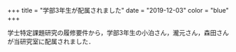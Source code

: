 +++
title = "学部3年生が配属されました"
date = "2019-12-03"
color = "blue"
+++

学士特定課題研究の履修要件から，学部3年生の小泊さん，瀧元さん，森田さんが当研究室に配属されました．
